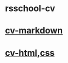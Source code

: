 # rsschool-cv
# [cv-markdown](https://gunti999.github.io/rsschool-cv/)
# [cv-html,css](https://gunti999.github.io/rsschool-cv/)